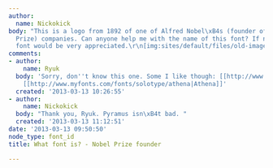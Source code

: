 ```yaml
---
author:
  name: Nickokick
body: "This is a logo from 1892 of one of Alfred Nobel\xB4s (founder of the Nobel
  Prize) companies. Can anyone help me with the name of this font? If not, a similar
  font would be very appreciated.\r\n[img:sites/default/files/old-images/ngab_4384.jpg]"
comments:
- author:
    name: Ryuk
  body: 'Sorry, don''t know this one. Some I like though: [[http://www.myfonts.com/fonts/nicksfonts/pyramus-nf|Pyramus]],
    [[http://www.myfonts.com/fonts/solotype/athena|Athena]]'
  created: '2013-03-13 10:26:55'
- author:
    name: Nickokick
  body: "Thank you, Ryuk. Pyramus isn\xB4t bad. "
  created: '2013-03-13 11:12:51'
date: '2013-03-13 09:50:50'
node_type: font_id
title: What font is? - Nobel Prize founder

---
```

